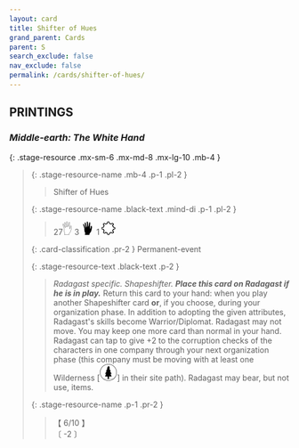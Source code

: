 ```yaml
---
layout: card
title: Shifter of Hues
grand_parent: Cards
parent: S
search_exclude: false
nav_exclude: false
permalink: /cards/shifter-of-hues/
---
```


## PRINTINGS


### _Middle-earth: The White Hand_

{: .stage-resource .mx-sm-6 .mx-md-8 .mx-lg-10 .mb-4 }
> {: .stage-resource-name .mb-4 .p-1 .pl-2 }
> > <div class="card-mp"></div>
> > <div class="card-name">Shifter of Hues</div>
>
> {: .stage-resource-name .black-text .mind-di .p-1 .pl-2 }
> > 27![](/assets/images/gi.svg) 3 ![](/assets/images/di.svg)&ensp;1 ![](/assets/images/stage-point.svg)
>
> {: .card-classification .pr-2 }
> Permanent-event
>
> {: .stage-resource-text .black-text .p-2 }
> > _Radagast specific._ _Shapeshifter._ ***Place this card on Radagast if he is in play.*** Return this card to your hand: when you play another Shapeshifter card **or**, if you choose, during your organization phase. In addition to adopting the given attributes, Radagast's skills become Warrior/Diplomat. Radagast may not move. You may keep one more card than normal in your hand. Radagast can tap to give +2 to the corruption checks of the characters in one company through your next organization phase (this company must be moving with at least one Wilderness \[![](/assets/images/wilderness.svg)] in their site path). Radagast may bear, but not use, items. 
> 
> {: .stage-resource-name .p-1 .pr-2 }
> > <div class="card-shield">【 6/10 】</div>
> > <div class="card-corruption">〔 -2 〕</div>
